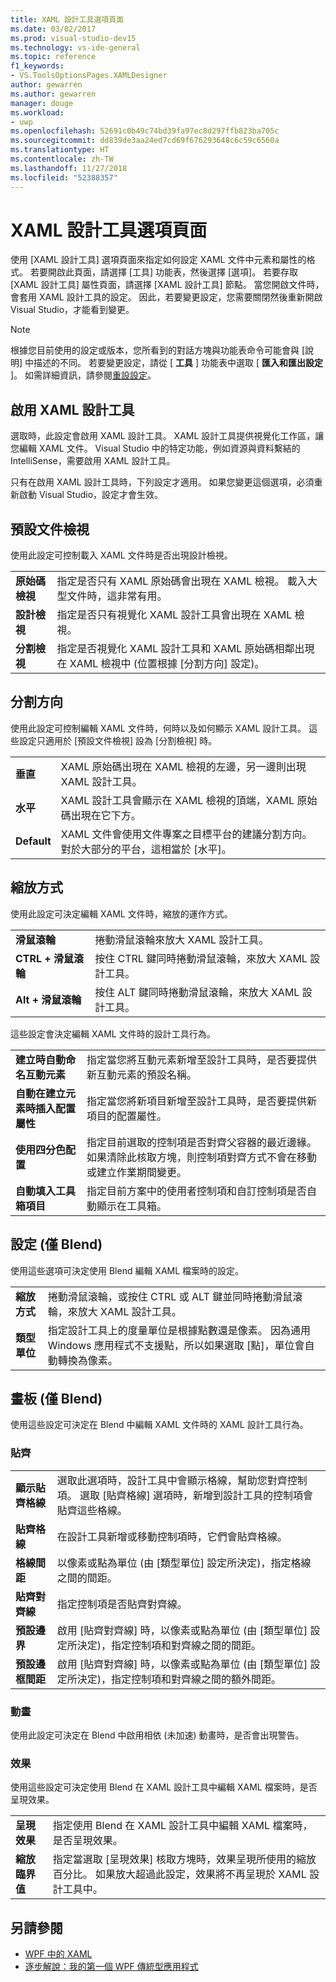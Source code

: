 ```yaml
---
title: XAML 設計工具選項頁面
ms.date: 03/02/2017
ms.prod: visual-studio-dev15
ms.technology: vs-ide-general
ms.topic: reference
f1_keywords:
- VS.ToolsOptionsPages.XAMLDesigner
author: gewarren
ms.author: gewarren
manager: douge
ms.workload:
- uwp
ms.openlocfilehash: 52691c0b49c74bd39fa97ec8d297ffb823ba705c
ms.sourcegitcommit: dd839de3aa24ed7cd69f676293648c6c59c6560a
ms.translationtype: HT
ms.contentlocale: zh-TW
ms.lasthandoff: 11/27/2018
ms.locfileid: "52388357"
---
```

# <a name="xaml-designer-options-page"></a>XAML 設計工具選項頁面

使用 [XAML 設計工具] 選項頁面來指定如何設定 XAML 文件中元素和屬性的格式。 若要開啟此頁面，請選擇 [工具] 功能表，然後選擇 [選項]。 若要存取 [XAML 設計工具] 屬性頁面，請選擇 [XAML 設計工具] 節點。 當您開啟文件時，會套用 XAML 設計工具的設定。 因此，若要變更設定，您需要關閉然後重新開啟 Visual Studio，才能看到變更。

> [!NOTE]
> 根據您目前使用的設定或版本，您所看到的對話方塊與功能表命令可能會與 [說明] 中描述的不同。 若要變更設定，請從 [ **工具** ] 功能表中選取 [ **匯入和匯出設定** ]。 如需詳細資訊，請參閱[重設設定](../environment-settings.md#reset-settings)。

## <a name="enable-xaml-designer"></a>啟用 XAML 設計工具

選取時，此設定會啟用 XAML 設計工具。 XAML 設計工具提供視覺化工作區，讓您編輯 XAML 文件。 Visual Studio 中的特定功能，例如資源與資料繫結的 IntelliSense，需要啟用 XAML 設計工具。

只有在啟用 XAML 設計工具時，下列設定才適用。 如果您變更這個選項，必須重新啟動 Visual Studio，設定才會生效。

## <a name="default-document-view"></a>預設文件檢視

使用此設定可控制載入 XAML 文件時是否出現設計檢視。

|||
|-|-|
|**原始碼檢視**|指定是否只有 XAML 原始碼會出現在 XAML 檢視。 載入大型文件時，這非常有用。|
|**設計檢視**|指定是否只有視覺化 XAML 設計工具會出現在 XAML 檢視。|
|**分割檢視**|指定是否視覺化 XAML 設計工具和 XAML 原始碼相鄰出現在 XAML 檢視中 (位置根據 [分割方向] 設定)。|

## <a name="split-orientation"></a>分割方向

使用此設定可控制編輯 XAML 文件時，何時以及如何顯示 XAML 設計工具。 這些設定只適用於 [預設文件檢視] 設為 [分割檢視] 時。

|||
|-|-|
|**垂直**|XAML 原始碼出現在 XAML 檢視的左邊，另一邊則出現 XAML 設計工具。|
|**水平**|XAML 設計工具會顯示在 XAML 檢視的頂端，XAML 原始碼出現在它下方。|
|**Default**|XAML 文件會使用文件專案之目標平台的建議分割方向。 對於大部分的平台，這相當於 [水平]。|

## <a name="zoom-by-using"></a>縮放方式

使用此設定可決定編輯 XAML 文件時，縮放的運作方式。

|||
|-|-|
|**滑鼠滾輪**|捲動滑鼠滾輪來放大 XAML 設計工具。|
|**CTRL + 滑鼠滾輪**|按住 CTRL 鍵同時捲動滑鼠滾輪，來放大 XAML 設計工具。|
|**Alt + 滑鼠滾輪**|按住 ALT 鍵同時捲動滑鼠滾輪，來放大 XAML 設計工具。|

這些設定會決定編輯 XAML 文件時的設計工具行為。

|||
|-|-|
|**建立時自動命名互動元素**|指定當您將互動元素新增至設計工具時，是否要提供新互動元素的預設名稱。|
|**自動在建立元素時插入配置屬性**|指定當您將新項目新增至設計工具時，是否要提供新項目的配置屬性。|
|**使用四分色配置**|指定目前選取的控制項是否對齊父容器的最近邊緣。 如果清除此核取方塊，則控制項對齊方式不會在移動或建立作業期間變更。|
|**自動填入工具箱項目**|指定目前方案中的使用者控制項和自訂控制項是否自動顯示在工具箱。|

## <a name="settings-blend-only"></a>設定 (僅 Blend)

使用這些選項可決定使用 Blend 編輯 XAML 檔案時的設定。

|||
|-|-|
|**縮放方式**|捲動滑鼠滾輪，或按住 CTRL 或 ALT 鍵並同時捲動滑鼠滾輪，來放大 XAML 設計工具。|
|**類型單位**|指定設計工具上的度量單位是根據點數還是像素。 因為通用 Windows 應用程式不支援點，所以如果選取 [點]，單位會自動轉換為像素。|

## <a name="artboard-blend-only"></a>畫板 (僅 Blend)

使用這些設定可決定在 Blend 中編輯 XAML 文件時的 XAML 設計工具行為。

### <a name="snapping"></a>貼齊

|||
|-|-|
|**顯示貼齊格線**|選取此選項時，設計工具中會顯示格線，幫助您對齊控制項。 選取 [貼齊格線] 選項時，新增到設計工具的控制項會貼齊這些格線。|
|**貼齊格線**|在設計工具新增或移動控制項時，它們會貼齊格線。|
|**格線間距**|以像素或點為單位 (由 [類型單位] 設定所決定)，指定格線之間的間距。|
|**貼齊對齊線**|指定控制項是否貼齊對齊線。|
|**預設邊界**|啟用 [貼齊對齊線] 時，以像素或點為單位 (由 [類型單位] 設定所決定)，指定控制項和對齊線之間的間距。|
|**預設邊框間距**|啟用 [貼齊對齊線] 時，以像素或點為單位 (由 [類型單位] 設定所決定)，指定控制項和對齊線之間的額外間距。|

### <a name="animation"></a>動畫

使用此設定可決定在 Blend 中啟用相依 (未加速) 動畫時，是否會出現警告。

### <a name="effects"></a>效果

使用這些設定可決定使用 Blend 在 XAML 設計工具中編輯 XAML 檔案時，是否呈現效果。

|||
|-|-|
|**呈現效果**|指定使用 Blend 在 XAML 設計工具中編輯 XAML 檔案時，是否呈現效果。|
|**縮放臨界值**|指定當選取 [呈現效果] 核取方塊時，效果呈現所使用的縮放百分比。 如果放大超過此設定，效果將不再呈現於 XAML 設計工具中。|

## <a name="see-also"></a>另請參閱

- [WPF 中的 XAML](/dotnet/framework/wpf/advanced/xaml-in-wpf)
- [逐步解說：我的第一個 WPF 傳統型應用程式](/dotnet/framework/wpf/getting-started/walkthrough-my-first-wpf-desktop-application)